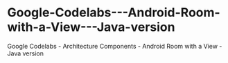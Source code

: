 # Google-Codelabs---Android-Room-with-a-View---Java-version
Google Codelabs - Architecture Components - Android Room with a View - Java version
